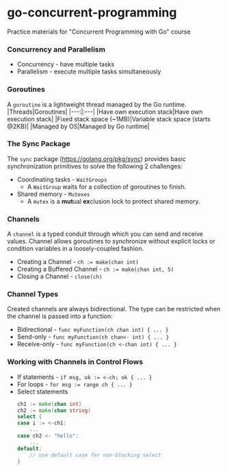 # go-concurrent-programming
Practice materials for "Concurrent Programming with Go" course

### Concurrency and Parallelism
* Concurrency - have multiple tasks
* Parallelism - execute multiple tasks simultaneously

### Goroutines
A `goroutine` is a lightweight thread managed by the Go runtime.
|Threads|Goroutines|
|---:|:---|
|Have own execution stack|Have own execution stack|
|Fixed stack space (~1MB)|Variable stack space (starts @2KB)|
|Managed by OS|Managed by Go runtime|

### The Sync Package
The `sync` package (https://golang.org/pkg/sync) provides basic synchronization primitives to solve the following 2 challenges:
* Coordinating tasks - `WaitGroups`
  * A `WaitGroup` waits for a collection of goroutines to finish.
* Shared memory - `Mutexes`
  * A `mutex` is a **mut**ual **ex**clusion lock to protect shared memory.

### Channels
A `channel` is a typed conduit through which you can send and receive values. Channel allows goroutines to synchronize without explicit locks or condition variables in a loosely-coupled fashion.
* Creating a Channel - `ch := make(chan int)`
* Creating a Buffered Channel - `ch := make(chan int, 5)`
* Closing a Channel - `close(ch)`

### Channel Types
Created channels are always bidirectional. The type can be restricted when the channel is passed into a function:
* Bidirectional - `func myFunction(ch chan int) { ... }`
* Send-only - `func myFunction(ch chan<- int) { ... }`
* Receive-only - `func myFunction(ch <-chan int) { ... }`

### Working with Channels in Control Flows
* If statements - `if msg, ok := <-ch; ok { ... }`
* For loops - `for msg := range ch { ... }`
* Select statements
  ```Go
  ch1 := make(chan int)
  ch2 := make(chan string)
  select {
  case i := <-ch1:
      ...
  case ch2 <- "hello":
      ...
  default:
      // use default case for non-blocking select
  }
  ```
